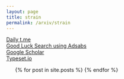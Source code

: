 ```yaml
---
layout: page
title: strain
permalink: /arxiv/strain
---
```

 
<a href="https://jinhong-park.github.io/t_me">Daily t.me</a>
<br>
<a href="#" onclick="window.open('https://ui.adsabs.harvard.edu', '_blank', 'width=1000,height=600');">Good Luck Search using Adsabs</a>
<br>
<a href="#" onclick="window.open('https://scholar.google.com', '_blank', 'width=1000,height=600');">Google Scholar</a>
<br>
<a href="#" onclick="window.open('https://typeset.io', '_blank', 'width=1000,height=600');">Typeset.io</a>

<ul class="listing" id="posts-listing">
    {% for post in site.posts %}
        <li class="listing-seperator" id="title-{{ forloop.index }}" style="display: none;">
            <p><strong>{{ post.title }}</strong></p>
        </li>
        <li class="listing-item" id="post-{{ forloop.index }}" style="display: none;">
            {{ post.content | escape }}
        </li>
    {% endfor %}
</ul>

<script>
    document.addEventListener("DOMContentLoaded", function() {
        var keyword = "strain";
        var excludeKeyword = "strainxxxxx";
        var posts = document.querySelectorAll(".listing-item");
        posts.forEach(function(post, index) {
            var lines = post.textContent.split('\n');
            var matchingLines = lines.filter(function(line) {
                var lowerCaseLine = line.toLowerCase();
                return lowerCaseLine.includes(keyword) && !lowerCaseLine.includes(excludeKeyword);
            });
            if (matchingLines.length > 0) {
                post.innerHTML = matchingLines.join('<br>');
                post.style.display = "block";
                var title = document.getElementById('title-' + (index + 1));
                if (title) {
                    title.style.display = "block";
                }
            }
        });
    });
</script>